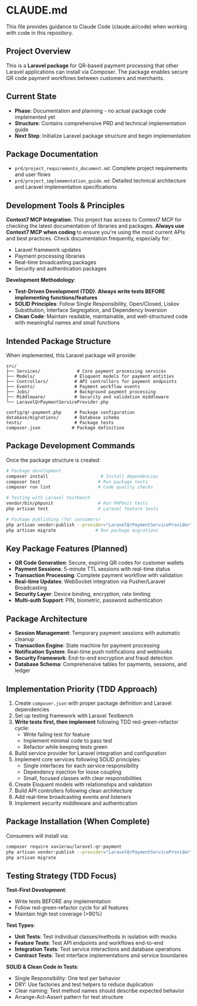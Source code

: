 # CLAUDE.md

This file provides guidance to Claude Code (claude.ai/code) when working with code in this repository.

## Project Overview

This is a **Laravel package** for QR-based payment processing that other Laravel applications can install via Composer. The package enables secure QR code payment workflows between customers and merchants.

## Current State

- **Phase**: Documentation and planning - no actual package code implemented yet
- **Structure**: Contains comprehensive PRD and technical implementation guide
- **Next Step**: Initialize Laravel package structure and begin implementation

## Package Documentation

- `prd/project_requirements_document.md`: Complete project requirements and user flows
- `prd/project_implememntation_guide.md`: Detailed technical architecture and Laravel implementation specifications

## Development Tools & Principles

**Context7 MCP Integration**: This project has access to Context7 MCP for checking the latest documentation of libraries and packages. **Always use Context7 MCP when coding** to ensure you're using the most current APIs and best practices. Check documentation frequently, especially for:
- Laravel framework updates
- Payment processing libraries
- Real-time broadcasting packages
- Security and authentication packages

**Development Methodology**: 
- **Test-Driven Development (TDD)**: **Always write tests BEFORE implementing functions/features**
- **SOLID Principles**: Follow Single Responsibility, Open/Closed, Liskov Substitution, Interface Segregation, and Dependency Inversion
- **Clean Code**: Maintain readable, maintainable, and well-structured code with meaningful names and small functions

## Intended Package Structure

When implemented, this Laravel package will provide:

```
src/
├── Services/              # Core payment processing services
├── Models/               # Eloquent models for payment entities
├── Controllers/          # API controllers for payment endpoints
├── Events/               # Payment workflow events
├── Jobs/                 # Background payment processing
├── Middleware/           # Security and validation middleware
└── LaravelQrPaymentServiceProvider.php

config/qr-payment.php     # Package configuration
database/migrations/      # Database schema
tests/                    # Package tests
composer.json            # Package definition
```

## Package Development Commands

Once the package structure is created:

```bash
# Package development
composer install                    # Install dependencies
composer test                      # Run package tests
composer run lint                  # Code quality checks

# Testing with Laravel testbench
vendor/bin/phpunit                 # Run PHPUnit tests
php artisan test                   # Laravel feature tests

# Package publishing (for consumers)
php artisan vendor:publish --provider="LaravelQrPaymentServiceProvider"
php artisan migrate               # Run package migrations
```

## Key Package Features (Planned)

- **QR Code Generation**: Secure, expiring QR codes for customer wallets
- **Payment Sessions**: 5-minute TTL sessions with real-time status
- **Transaction Processing**: Complete payment workflow with validation
- **Real-time Updates**: WebSocket integration via Pusher/Laravel Broadcasting
- **Security Layer**: Device binding, encryption, rate limiting
- **Multi-auth Support**: PIN, biometric, password authentication

## Package Architecture

- **Session Management**: Temporary payment sessions with automatic cleanup
- **Transaction Engine**: State machine for payment processing
- **Notification System**: Real-time push notifications and webhooks
- **Security Framework**: End-to-end encryption and fraud detection
- **Database Schema**: Comprehensive tables for payments, sessions, and ledger

## Implementation Priority (TDD Approach)

1. Create `composer.json` with proper package definition and Laravel dependencies
2. Set up testing framework with Laravel Testbench
3. **Write tests first, then implement** following TDD red-green-refactor cycle:
   - Write failing test for feature
   - Implement minimal code to pass test
   - Refactor while keeping tests green
4. Build service provider for Laravel integration and configuration
5. Implement core services following SOLID principles:
   - Single interfaces for each service responsibility
   - Dependency injection for loose coupling
   - Small, focused classes with clear responsibilities
6. Create Eloquent models with relationships and validation
7. Build API controllers following clean architecture
8. Add real-time broadcasting events and listeners
9. Implement security middleware and authentication

## Package Installation (When Complete)

Consumers will install via:
```bash
composer require xavierau/laravel-qr-payment
php artisan vendor:publish --provider="LaravelQrPaymentServiceProvider"
php artisan migrate
```

## Testing Strategy (TDD Focus)

**Test-First Development**:
- Write tests BEFORE any implementation
- Follow red-green-refactor cycle for all features
- Maintain high test coverage (>90%)

**Test Types**:
- **Unit Tests**: Test individual classes/methods in isolation with mocks
- **Feature Tests**: Test API endpoints and workflows end-to-end
- **Integration Tests**: Test service interactions and database operations
- **Contract Tests**: Test interface implementations and service boundaries

**SOLID & Clean Code in Tests**:
- Single Responsibility: One test per behavior
- DRY: Use factories and test helpers to reduce duplication
- Clear naming: Test method names should describe expected behavior
- Arrange-Act-Assert pattern for test structure